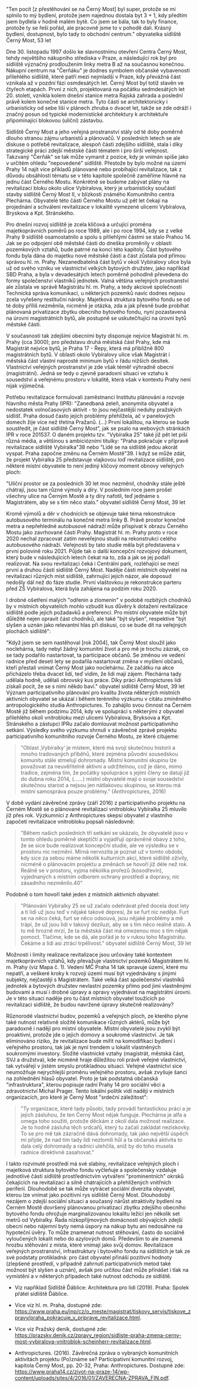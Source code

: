 "Ten pocit [z přestěhování se na Černý Most] byl super, protože se mi splnilo to mý bydlení, protože jsem najednou dostala byt 3 + 1, kdy předtím jsem bydlela v hodně malém bytě. Co jsem se bála, tak to byly finance, protože ty se řeší pořád, ale pracovně jsme to v pohodě dali. Krásný bydlení, dostupnost, bylo tady to obchodní centrum."
obyvatelka sídliště Černý Most, 53 let

Dne 30. listopadu 1997 došlo ke slavnostnímu otevření Centra Černý Most, tehdy největšího nákupního střediska v Praze, a následující rok byl pro sídliště význačný prodloužením linky metra B až na současnou konečnou. Nákupní centrum na "Čerňáku" je dodnes symbolem občanské vybavenosti přilehlého sídliště, které patří mezi nejmladší v Praze, kdy převážná část vznikala až v pozdní fázi osmdesátých let. Černý Most byl totiž stavěn ve čtyřech etapách. První z nich, projektovaná na počátku sedmdesátých let 20. století, vznikla kolem dnešní stanice metra Rajská zahrada a poslední právě kolem konečné stanice metra. Tyto části se architektonicky i urbanisticky od sebe liší v plánech zhruba o dvacet let, takže se zde odráží i značný posun od typické modernistické architektury k architektuře připomínající blokovou (uliční) zástavbu.

Sídliště Černý Most a jeho veřejná prostranství stály od té doby poměrně dlouho stranou zájmu urbanistů a plánovačů. V posledních letech se ale diskuse o potřebě revitalizace, alespoň části zdejšího sídliště, stala i díky strategické práci zdejší městské části tématem i pro širší veřejnost. Takzvaný "Čerňák" se tak může vymanit z pozice, kdy je vnímán spíše jako v určitém ohledu "nepovedené" sídliště. Přestože by bylo možné na území Prahy 14 najít více příkladů plánované nebo probíhající revitalizace, tak z důvodu obsáhlosti tématu se v této kapitole společně zaměříme hlavně na jednu část Černého Mostu. Konkrétně se budeme zabývat plány na revitalizaci bloku okolo ulice Vybíralova, který je urbanisticky součástí stavby sídliště Černý Most II, v blízkosti známého Komunitního centra Plechárna. Obyvatelé této části Černého Mostu už pět let čekají na projednání a schválení revitalizace v lokalitě vymezené ulicemi Vybíralova, Bryskova a Kpt. Stránského.

Pro dnešní rozvoj sídliště je zcela klíčová a určující proměna majetkoprávních poměrů po roce 1989, ale i po roce 1994, kdy se z velké Prahy 9 sídliště osamostatnilo a spolu s přilehlými částmi se stalo Prahou 14. Jak se po odpojení obě městské části do dneška proměnily v oblasti pozemkových vztahů, bude patrné na konci této kapitoly. Část bytového fondu byla dána do majetku nové městské části a část zůstala pod přímou správou hl. m. Prahy. Nezanedbatelná část bytů v okolí Vybíralovy ulice byla už od svého vzniku ve vlastnictví velkých bytových družstev, jako například SBD Praha, a byla v devadesátých letech poměrně pohodlně převedena do formy společenství vlastníků jednotek. Valná většina veřejných prostranství ale zůstala ve správě Magistrátu hl. m. Prahy, a tedy akciové společnosti Technická správa komunikací, u některých pozemků navíc dodnes nejsou zcela vyřešeny restituční nároky. Majetková struktura bytového fondu se od té doby příliš nezměnila, nicméně je otázka, zda a jak přesně bude probíhat plánovaná privatizace zbytku obecního bytového fondu, nyní pozastavená na úrovni magistrátních bytů, ale postupně se uskutečňující na úrovni bytů městské části.

V současnosti tak zdejšími obecními byty disponuje nejvíce Magistrát hl. m. Prahy (cca 3000); pro představu druhá městská část Prahy, kde má Magistrát nejvíce bytů, je Praha 17 - Řepy, která má přibližně 800 magistrátních bytů. V oblasti okolo Vybíralovy ulice však Magistrát i městská část vlastní naprosté minimum bytů v řádu nižších desítek. Vlastnictví veřejných prostranství je zde však téměř výhradně obecní (magistrátní). Jedná se tedy o zjevně paradoxní situaci ve vztahu k sousedství a veřejnému prostoru v lokalitě, která však v kontextu Prahy není nijak výjimečná.

Potřebu revitalizace formulovali zaměstnanci Institutu plánování a rozvoje hlavního města Prahy (IPR): "Zanedbaná zeleň, anonymita obyvatel a nedostatek volnočasových aktivit - to jsou nejčastější neduhy pražských sídlišť. Praha dosud často jejich problémy přehlížela, ač v panelových domech žije více než třetina Pražanů. (...) První lokalitou, na kterou se bude soustředit, je část sídliště Černý Most", jak se psalo na webových stránkách IPR v roce 201537. O daném projektu tzv. "Vybíralka 25" také již pět let píší různá média, a většinou s ambiciózními titulky: "Praha pokračuje v přípravě revitalizace sídliště Vybíralka"38 nebo "Lidé se na sídliště jedou akorát vyspat. Praha započne změnu na Černém Mostě"39. I když se může zdát, že projekt Vybíralka 25 představuje vlajkovou loď revitalizace sídliště, pro některé místní obyvatele to není jediný klíčový moment obnovy veřejných ploch:

"Uliční prostor se za posledních 30 let moc nezměnil, chodníky stále ještě chátrají, jsou tam různé výmoly a díry. V posledním roce jsem prošel všechny ulice na Černým Mostě a ty díry nafotil, teď jednáme s Magistrátem, aby se s tím něco stalo."
obyvatel sídliště Černý Most, 39 let

Kromě výmolů a děr v chodnících se objevuje také téma rekonstrukce autobusového terminálu na konečné metra linky B. Právě prostor konečné metra a nepřehledné autobusové nádraží může přispívat k obrazu Černého Mostu jako zavrhované části Prahy. Magistrát hl. m. Prahy proto v roce 2020 nechal zpracovat zatím neveřejnou studii na rekonstrukci celého autobusového nádraží. Veřejnosti by tato studie měla být představena v první polovině roku 2021. Půjde tak o další koncepční rozvojový dokument, který bude v následujících letech čekat na to, zda a jak se jej podaří realizovat. Na svou revitalizaci čeká i Centrální park, rozléhající se mezi první a druhou částí sídliště Černý Most. Naděje části místních obyvatel na revitalizaci různých míst sídliště, zahrnující jejich názor, ale doposud nedošly dál než do fáze studie. První vlaštovkou je rekonstrukce parteru před ZŠ Vybíralova, která byla zahájena na podzim roku 2020.

I drobné ošetření malých "odřenin a zlomenin" v podobě rozbitých chodníků by v místních obyvatelích mohlo vzbudit kus důvěry k dotažení revitalizace sídliště podle jejich požadavků a preferencí. Pro místní obyvatele může být důležité nejen opravit část chodníků, ale také "být slyšen", respektive "být slyšen a uznán jako relevantní hlas při diskusi, co se bude dít na veřejných plochách sídliště":

"Když jsem se sem nastěhoval [rok 2004], tak Černý Most sloužil jako noclehárna, tady nebyl žádný komunitní život a pro mě je trochu zázrak, co se tady podařilo nastartovat, ta participace občanů. Se změnou ve vedení radnice před deseti lety se podařila nastartovat změna v myšlení občanů, kteří přestali vnímat Černý Most jako noclehárnu. Ze začátku na akce přicházelo třeba dvacet lidí, teď vidím, že lidi mají zájem. Plechárna tady udělala hodně, udělali obrovský kus práce. Díky práci Anthropictures lidi získali pocit, že se s nimi někdo baví." obyvatel sídliště Černý Most, 39 let
Význam participativního plánování pro kvalitu života některých místních aktivních obyvatel se ukázal i během terénního výzkumu v citátu zmíněného antropologického studia Anthropictures. To zahájilo svou činnost na Černém Mostě již během podzimu 2014, kdy ve spolupráci s některými z obyvatel přilehlého okolí vnitrobloku mezi ulicemi Vybíralova, Bryksova a Kpt. Stránského a zástupci IPRu začalo domlouvat možnost participativního setkání. Výsledky svého výzkumu shrnuli v závěrečné zprávě projektu participativního komunitního rozvoje Černého Mostu, ze které citujeme:

> "Oblast ‚Vybíralky‘ je místem, které má svoji skutečnou historii a mnoho tradovaných příběhů, které zejména původní sousedskou komunitu stále stmelují dohromady. Místní komunitní skupinu lze považovat za neuvěřitelně aktivní a udržitelnou, což je dáno, mimo tradice, zejména tím, že počátky spolupráce s jejími členy se datují již do dubna roku 2014, (...…) místní obyvatelé mají o svoje sousedství skutečnou starost a nejsou jen nátlakovou skupinou, se kterou má místní samospráva pouze problémy."
> (Anthropictures, 2016)

V době vydání závěrečné zprávy (září 2016) z participativního projektu na Černém Mostě se o plánované revitalizaci vnitrobloku Vybíralka 25 mluvilo již přes rok. Výzkumníci z Anthropictures skepsi obyvatel z vlastního započetí revitalizace vnitrobloku popsali následovně:

> "Během našich posledních tří setkání se ukázalo, že obyvatelé jsou v tomto ohledu poměrně skeptičtí a vyjadřují oprávněné obavy z toho, že se sice bude realizovat koncepční studie, ale ve výsledku se v prostoru nic nezmění. Mírná nervozita je poznat už v tomto období, kdy sice za sebou máme několik kulturních akcí, které sídliště oživily, nicméně o plánovacím projektu a změnách se hovoří již déle než rok. Reálně se v prostoru, vyjma několika prořezů (kosodřevin), vyjednaných s místním odborem ochrany prostředí a dopravy, nic zásadního nezměnilo.40"

Podobně o tom hovoří také jeden z místních aktivních obyvatel:

> "Plánování Vybíralky 25 se už začalo odehrávat před docela dost lety a ti lidi už jsou teď v nějaké takové depresi, že se furt nic neděje. Furt se na něco čeká, furt se něco odsouvá, jsou nějaké problémy a mě trápí, že už jsou lidi v takový deziluzi, aby se s tím něco reálně stalo. A to mě hrozně mrzí, že ta městská část má omezenou moc s tím nějak pomoct. Tlačíme, kde se dá, ale pořád je to v rukou toho Magistrátu. Čekáme a lidi asi ztrácí trpělivost." obyvatel sídliště Černý Most, 39 let

Možnosti i limity realizace revitalizace jsou určovány také kontextem majetkoprávních vztahů, kdy převažuje vlastnictví pozemků Magistrátem hl. m. Prahy (viz Mapa č. 1). Vedení MČ Praha 14 tak spravuje území, které mu nepatří, a veškeré kroky k rozvoji území musí být vyjednávány s jinými subjekty, nejčastěji s Magistrátem. Také velká část společenství vlastníků jednotek a bytových družstev nevlastní pozemky přímo pod jimi vlastněnými budovami a musí i drobné úpravy a opravy vyjednávat na magistrátní úrovni. Je v této situaci naděje pro tu část místních obyvatel toužících po revitalizaci sídliště, že budou navržené úpravy skutečně realizovány?

Různorodé vlastnictví budov, pozemků a veřejných ploch, ze kterého plyne také nutnost relativně složité komunikace různých aktérů, může být paradoxně i nadějí pro místní obyvatele. Místní obyvatelé jsou zvyklí být proaktivní, protože jde o jejich domovy a soukromé vlastnictví. Je tak eliminováno riziko, že revitalizace bude mířit na komodifikaci bydlení i veřejného prostoru, tak jak je nyní trendem u lokalit vlastněných soukromými investory. Složité vlastnické vztahy (magistrát, městská část, SVJ a družstva), kde nicméně hraje důležitou roli právě veřejné vlastnictví, tak vytvářejí v jistém smyslu protikladnou situaci. Veřejné vlastnictví sice neumožňuje nejrychlejší proměnu veřejného prostoru, avšak zvyšuje šanci na zohlednění hlasů obyvatel. Proto je tak podstatná občanská "infrastruktura", kterou popisuje radní Prahy 14 pro sociální věci a zdravotnictví Michal Prager. Tento lokální politik vidí naději v místních organizacích, pro které je Černý Most "srdeční záležitost":

> "Ty organizace, které tady působí, tady provádí fantastickou práci a je jejich zásluhou, že ten Černý Most nějak funguje. Plechárna je alfa a omega toho soužití, protože děckám z okolí dala možnost realizace. Je to hodně zásluha těch srdcařů, který tu začali zakládat neziskovky. To se pro mě tak zázračně dává dohromady, tak jako největší úspěch mi přijde, že nad tím tady lidi nezlomili hůl a ta občanská aktivita to dala celý dohromady a radnici ulehčila, aniž by do toho musela radnice direktivně zasahovat."

I takto rozvinuté prostředí má své slabiny, revitalizace veřejných ploch i majetková struktura bytového fondu vyčleňuje a společensky vzdaluje jednotlivé části sídliště prostřednictvím vytváření "prominentních" okrsků čekajících na revitalizaci a silně chátrajících a přehlížených vnitřních periferií. Dlouhodobě se tak může vytrácet sociální diverzita obyvatel, kterou lze vnímat jako pozitivní rys sídliště Černý Most. Dlouhodobý nezájem o zdejší sociální situaci a současný nárůst atraktivity bydlení na Černém Mostě dovršený plánovanou privatizací zbytku zdejšího obecního bytového fondu ohrožuje marginalizovanou lokalitu ležící jen několik set metrů od Vybíralky. Řada nízkopříjmových domácností obývajících zdejší obecní nebo nájemní byty nemá úspory na nákup bytu ani nedosáhne na hypoteční úvěry. To může znamenat nutnost stěhování, často do sociálně vyloučených lokalit nebo do azylových domů. Především to ale znamená hrozbu stěhování z místa, které vnímají jako svůj domov. Revitalizace veřejných prostranství, infrastruktury i bytového fondu na sídlištích je tak ze své podstaty protikladná: pro část obyvatel přináší pozitivní hodnoty (zlepšené prostředí, v případně zahrnutí participativních metod také možnost být slyšen a uznán), avšak pro určitou část může přinášet i tlak na vymístění a v některých případech také nutnost odchodu ze sídliště.

- Viz například Sídliště Ďáblice: Architektura pro lidi (2019). Praha: Spolek přátel sídliště Ďáblice.

- Více viz hl. m. Praha, dostupné zde: https://www.praha.eu/jnp/cz/o_meste/magistrat/tiskovy_servis/tiskove_zpravy/praha_pokracuje_v_priprave_revitalizace.html.

- Více viz Pražský deník, dostupné zde: https://prazsky.denik.cz/zpravy_region/sidliste-praha-zmena-cerny-most-vybiralova-vnitroblok-scheinherr-revitalizace.html.

- Anthropictures. (2016). Závěrečná zpráva o vybraných komunitních aktivitách projektu (Po)známe se? Participativní komunitní rozvoj, kapitola Černý Most, pp. 20-32, Praha: Anthropictures. Dostupné zde: https://www.praha14.cz/zivot-na-praze-14/wp-content/uploads/sites/4/2016/01/ZAVERECNA-ZPRAVA_FIN.pdf.
